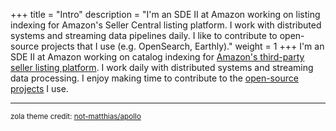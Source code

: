 +++
title = "Intro"
description = "I'm an SDE II at Amazon working on listing indexing for Amazon's Seller Central listing platform. I work with distributed systems and streaming data pipelines daily. I like to contribute to open-source projects that I use (e.g. OpenSearch, Earthly)."
weight = 1 
+++
I'm an SDE II at Amazon working on catalog indexing for [Amazon's third-party seller listing platform](https://sell.amazon.com/tools/seller-central). I work daily with distributed systems and streaming data processing. I enjoy making time to contribute to the [open-source projects](https://github.com/camerondurham/open-source-contributions) I use.

----

<sup>
zola theme credit:
<a href="https://github.com/not-matthias/apollo">not-matthias/apollo</a>
</sup>
